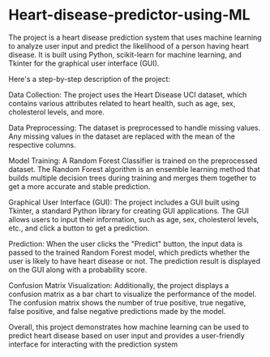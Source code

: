 # Heart-disease-predictor-using-ML
The project is a heart disease prediction system that uses machine learning to analyze user input and predict the likelihood of a person having heart disease. It is built using Python, scikit-learn for machine learning, and Tkinter for the graphical user interface (GUI).

Here's a step-by-step description of the project:

Data Collection: The project uses the Heart Disease UCI dataset, which contains various attributes related to heart health, such as age, sex, cholesterol levels, and more.

Data Preprocessing: The dataset is preprocessed to handle missing values. Any missing values in the dataset are replaced with the mean of the respective columns.

Model Training: A Random Forest Classifier is trained on the preprocessed dataset. The Random Forest algorithm is an ensemble learning method that builds multiple decision trees during training and merges them together to get a more accurate and stable prediction.

Graphical User Interface (GUI): The project includes a GUI built using Tkinter, a standard Python library for creating GUI applications. The GUI allows users to input their information, such as age, sex, cholesterol levels, etc., and click a button to get a prediction.

Prediction: When the user clicks the "Predict" button, the input data is passed to the trained Random Forest model, which predicts whether the user is likely to have heart disease or not. The prediction result is displayed on the GUI along with a probability score.

Confusion Matrix Visualization: Additionally, the project displays a confusion matrix as a bar chart to visualize the performance of the model. The confusion matrix shows the number of true positive, true negative, false positive, and false negative predictions made by the model.

Overall, this project demonstrates how machine learning can be used to predict heart disease based on user input and provides a user-friendly interface for interacting with the prediction system
